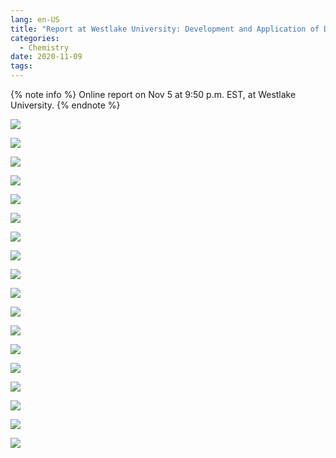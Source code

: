 ```yaml
---
lang: en-US
title: "Report at Westlake University: Development and Application of DP and Integrating External Packages"
categories:
  - Chemistry
date: 2020-11-09
tags:
---
```

{% note info %}
Online report on Nov 5 at 9:50 p.m. EST, at Westlake University.
{% endnote %}

![](https://api.njzjz.win/1l6tqCPFNjd8afU08VLfrUboKnxvmy1CX)
<!--more-->

![](https://api.njzjz.win/1l5udNi8pMRAzq-nXrO_FVveJxBp7aa1n)

![](https://api.njzjz.win/1E3OGA06F9tv8w_1BgmmYXep0OLBit28K)

![](https://api.njzjz.win/1PD3Ik5i3P5NeN79cHShWul5CMBE4KONb)

![](https://api.njzjz.win/1Ise7p47KVgZBpya0FjeEwHeTQLGbBTHv)

![](https://api.njzjz.win/1IHcp3_tEQ-TxllMt0v9fr08Dvj2Ak_CC)

![](https://api.njzjz.win/1h8-nvpnbkqHSXylolYIPDWn2wpOcP---)

![](https://api.njzjz.win/1UbObvEhUxttj2LXjKA0QiCqj2P9c5buo)

![](https://api.njzjz.win/1zbmC9_o6UO7JSGK_BIq_A8tEt7QYYfa-)

![](https://api.njzjz.win/1TqWNBYNeEoJbv7OrxC5XdR7tyzn9lvIb)

![](https://api.njzjz.win/1CieK4oXOdo8qGrC0-rnN5yQkyUp5G22j)

![](https://api.njzjz.win/1ro66OuXd4vuwW9HwuN1eeQaLZFiaf8ys)

![](https://api.njzjz.win/1WBo_7DtUWkB1q-8Ufn-PNiPStplU4s-X)

![](https://api.njzjz.win/1hI2yfZXYmwitFszwMHzq04thHwOU7cRi)

![](https://api.njzjz.win/1Vr31GIpSCOFR43kFIzMPxGeApKv104H8)

![](https://api.njzjz.win/1R9D2aTbWVTQnHvE8__cnVC8F6_dGpcKD)

![](https://api.njzjz.win/1OcR5ywDGymEEDanny0ihg5ZWwzTC76aQ)

![](https://api.njzjz.win/1yyVmSz0LFw114_Er0876yKZOvq9JJxbQ)
